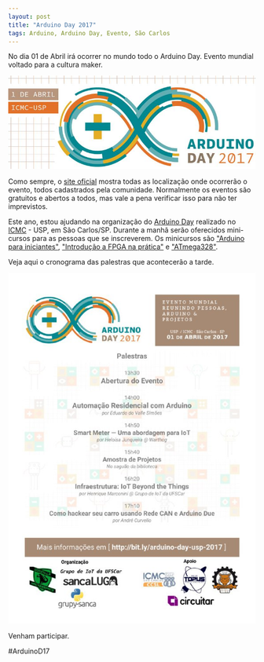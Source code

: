```yaml
---
layout: post
title: "Arduino Day 2017"
tags: Arduino, Arduino Day, Evento, São Carlos
---
```


No dia 01 de Abril irá ocorrer no mundo todo o Arduino Day. Evento mundial voltado para a cultura maker. 

![placeholder](https://raw.githubusercontent.com/djunho/djunho.github.io/master/Imagens/2017-03-30-Arduino-Day/banner.jpg "Banner")

<!-- more -->

Como sempre, o [site oficial](https://day.arduino.cc/#/) mostra todas as localização onde ocorrerão o evento, todos cadastrados pela comunidade. Normalmente os eventos são gratuitos e abertos a todos, mas vale a pena verificar isso para não ter imprevistos.

Este ano, estou ajudando na organização do [Arduino Day](https://www.facebook.com/events/757316231101487) realizado no [ICMC](http://www.icmc.usp.br/) - USP, em São Carlos/SP. 
Durante a manhã serão oferecidos mini-cursos para as pessoas que se inscreverem. Os minicursos são ["Arduino para iniciantes"](https://www.meetup.com/grupy-sanca/events/238607856/), ["Introdução a FPGA na prática"](https://www.meetup.com/grupy-sanca/events/238608159/) e ["ATmega328"](https://www.meetup.com/grupy-sanca/events/238615617/).

Veja aqui o cronograma das palestras que acontecerão a tarde.

![placeholder](https://raw.githubusercontent.com/djunho/djunho.github.io/master/Imagens/2017-03-30-Arduino-Day/cronograma.jpeg "Cronograma")

Venham participar.

#ArduinoD17

